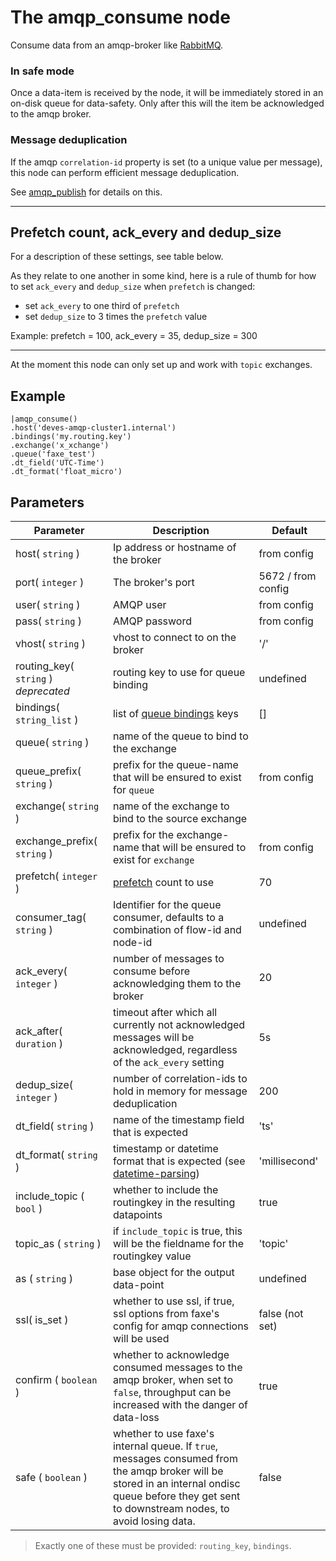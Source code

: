 The amqp_consume node
=====================

Consume data from an amqp-broker like [RabbitMQ](https://www.rabbitmq.com).

### In safe mode
Once a data-item is received by the node, it will be immediately stored in an on-disk queue for data-safety.
Only after this will the item be acknowledged to the amqp broker.

### Message deduplication
If the amqp `correlation-id` property is set (to a unique value per message), this node can perform efficient message deduplication.

See [amqp_publish](amqp_publish.md) for details on this.

-----------

## Prefetch count, ack_every and dedup_size
For a description of these settings, see table below.

As they relate to one another in some kind, here is a rule of thumb for how to set `ack_every` and `dedup_size`
when `prefetch` is changed:

* set `ack_every` to one third of `prefetch`
* set `dedup_size` to 3 times the `prefetch` value

Example: prefetch = 100, ack_every = 35, dedup_size = 300

-------------

At the moment this node can only set up and work with `topic` exchanges.


Example
-------
```dfs  
|amqp_consume()
.host('deves-amqp-cluster1.internal') 
.bindings('my.routing.key')
.exchange('x_xchange')
.queue('faxe_test')
.dt_field('UTC-Time')
.dt_format('float_micro')
```

Parameters
----------

| Parameter                            | Description                                                                                                                                                                                        | Default            |
|--------------------------------------|----------------------------------------------------------------------------------------------------------------------------------------------------------------------------------------------------|--------------------|
| host( `string` )                     | Ip address or hostname of the broker                                                                                                                                                               | from config        |
| port( `integer` )                    | The broker's port                                                                                                                                                                                  | 5672 / from config |
| user( `string` )                     | AMQP user                                                                                                                                                                                          | from config        |
| pass( `string` )                     | AMQP password                                                                                                                                                                                      | from config        |
| vhost( `string` )                    | vhost to connect to on the broker                                                                                                                                                                  | '/'                |
| routing_key( `string` ) _deprecated_ | routing key to use for queue binding                                                                                                                                                               | undefined          |
| bindings( `string_list` )            | list of [queue bindings](https://www.cloudamqp.com/blog/part4-rabbitmq-for-beginners-exchanges-routing-keys-bindings.html) keys                                                                    | []                 |
| queue( `string` )                    | name of the queue to bind to the exchange                                                                                                                                                          |                    |
| queue_prefix( `string` )             | prefix for the queue-name that will be ensured to exist for `queue`                                                                                                                                | from config        |
| exchange( `string` )                 | name of the exchange to bind to the source exchange                                                                                                                                                |                    |
| exchange_prefix( `string` )          | prefix for the exchange-name that will be ensured to exist for `exchange`                                                                                                                          | from config        |
| prefetch( `integer` )                | [prefetch](https://www.rabbitmq.com/consumer-prefetch.html) count to use                                                                                                                           | 70                 |
| consumer_tag( `string` )             | Identifier for the queue consumer, defaults to a combination of flow-id and node-id                                                                                                                | undefined          |
| ack_every( `integer` )               | number of messages to consume before acknowledging them to the broker                                                                                                                              | 20                 |
| ack_after( `duration` )              | timeout after which all currently not acknowledged messages will be acknowledged, regardless of the `ack_every` setting                                                                            | 5s                 |
| dedup_size( `integer` )              | number of correlation-ids to hold in memory for message deduplication                                                                                                                              | 200                |
| dt_field( `string` )                 | name of the timestamp field that is expected                                                                                                                                                       | 'ts'               |
| dt_format( `string` )                | timestamp or datetime format that is expected (see [datetime-parsing](../datetime-parsing.md))                                                                                                     | 'millisecond'      |
| include_topic ( `bool` )             | whether to include the routingkey in the resulting datapoints                                                                                                                                      | true               |
| topic_as ( `string` )                | if `include_topic` is true, this will be the fieldname for the routingkey value                                                                                                                    | 'topic'            |
| as ( `string` )                      | base object for the output data-point                                                                                                                                                              | undefined          |
| ssl( is_set )                        | whether to use ssl, if true, ssl options from faxe's config for amqp connections will be used                                                                                                      | false (not set)    |
| confirm ( `boolean` )                | whether to acknowledge consumed messages to the amqp broker, when set to `false`, throughput can be increased with the danger of data-loss                                                         | true               |
| safe ( `boolean` )                   | whether to use faxe's internal queue. If `true`, messages consumed from the amqp broker will be stored in an internal ondisc queue before they get sent to downstream nodes, to avoid losing data. | false              |

> Exactly one of these must be provided: `routing_key`, `bindings`.
